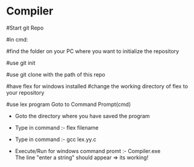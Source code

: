 # Compiler

#Start git Repo

#in cmd:

#find the folder on your PC where you want to initialize the repository

#use git init

#use git clone with the path of this repo


#have flex for windows installed
#change the working directory of flex to your repository


#use lex program
Goto to Command Prompt(cmd)

- Goto the directory where you have saved the program

- Type in command :-  flex filename

- Type in command :- gcc lex.yy.c

- Execute/Run for windows command promt :-     Compiler.exe    
The line "enter a string" should appear => its working!
